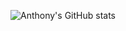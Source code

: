 ![Anthony's GitHub stats](https://github-readme-stats.vercel.app/api?username=anthony-fdez&show_icons=true&theme=radical)
